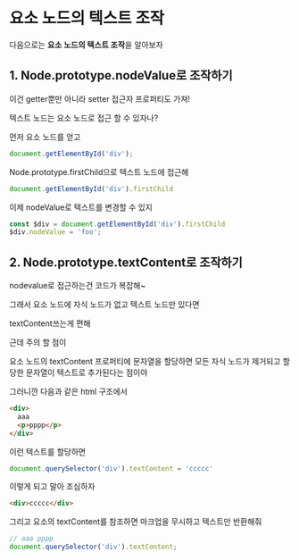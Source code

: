 # 요소 노드의 텍스트 조작

다음으로는 **요소 노드의 텍스트 조작**을 알아보자   

## 1. Node.prototype.nodeValue로 조작하기  

이건 getter뿐만 아니라 setter 접근자 프로퍼티도 가져!  

텍스트 노드는 요소 노드로 접근 할 수 있자나?  

먼저 요소 노드를 얻고  
``` javascript
document.getElementById('div');
```

Node.prototype.firstChild으로 텍스트 노드에 접근해
``` javascript
document.getElementById('div').firstChild
```

이제 nodeValue로 텍스트를 변경할 수 있지  
``` javascript
const $div = document.getElementById('div').firstChild
$div.nodeValue = 'foo';
```

## 2. Node.prototype.textContent로 조작하기  

nodevalue로 접근하는건 코드가 복잡해~  

그래서 요소 노드에 자식 노드가 없고 텍스트 노드만 있다면  

textContent쓰는게 편해  

근데 주의 할 점이  

요소 노드의 textContent 프로퍼티에 문자열을 할당하면 모든 자식 노드가 제거되고 할당한 문자열이 텍스트로 추가된다는 점이야 

그러니깐 다음과 같은 html 구조에서   
```html
<div>
  aaa
  <p>pppp</p>
</div>
```

이런 텍스트를 할당하면 
``` javascript
document.querySelector('div').textContent = 'ccccc'
``` 

이렇게 되고 말아 조심하자
```html
<div>ccccc</div>
```
 
그리고 요소의 textContent를 참조하면 마크업을 무시하고 텍스트만 반환해줘  
``` javascript
// aaa pppp
document.querySelector('div').textContent;
``` 
